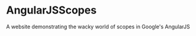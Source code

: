 AngularJSScopes
===============

A website demonstrating the wacky world of scopes in Google's AngularJS
